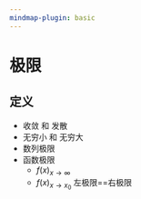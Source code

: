 ```yaml
---
mindmap-plugin: basic
---
```

# 极限
## 定义
- 收敛 和 发散
- 无穷小 和 无穷大
- 数列极限
- 函数极限
	- $f(x) _{x \to \infty}$
	- $f(x) _{x \to x_0}$ 左极限==右极限

